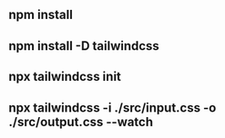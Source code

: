 npm install
------------
npm install -D tailwindcss
---------------------------
npx tailwindcss init
--------------------
npx tailwindcss -i ./src/input.css -o ./src/output.css --watch
---------------------------------------------------------------
